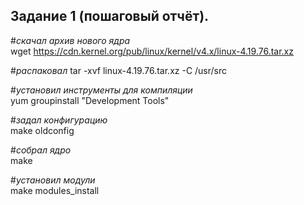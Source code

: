 ## **Задание 1 (пошаговый отчёт).**


#*скачал архив нового ядра*  
wget https://cdn.kernel.org/pub/linux/kernel/v4.x/linux-4.19.76.tar.xz

#*распаковал* 
tar -xvf linux-4.19.76.tar.xz -C /usr/src

#*установил инструменты для компиляции*  
yum groupinstall "Development Tools"

#*задал конфигурацию*  
make oldconfig

#*собрал ядро*  
make

#*установил модули*  
make modules_install


